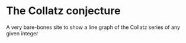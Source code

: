 # The Collatz conjecture

A very bare-bones site to show a line graph of the Collatz series of any given integer